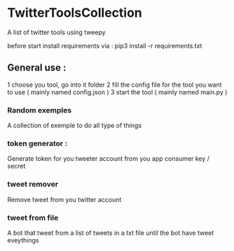 # TwitterToolsCollection
A list of twitter tools using tweepy

before start install requirements via :
pip3 install -r requirements.txt

## General use :
1 choose you tool, go into it folder
2 fill the config file for the tool you want to use ( mainly named config.json ) 
3 start the tool ( mainly named main.py ) 


### Random exemples
A collection of exemple to do all type of things

### token generator : 
Generate token for you tweeter account from you app consumer key / secret

### tweet remover 
Remove tweet from you twitter account 

### tweet from file
A bot that tweet from a list of tweets in a txt file until the bot have tweet eveythings

